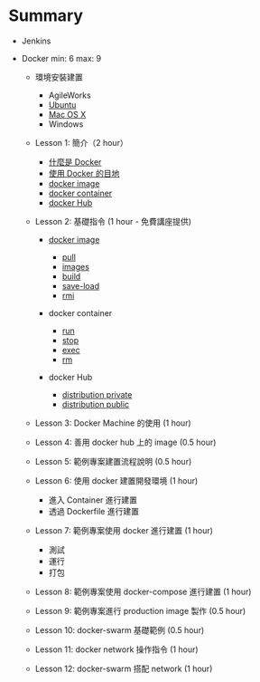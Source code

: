 Summary
=======

-	Jenkins
-	Docker min: 6 max: 9

	-	環境安裝建置

		-	AgileWorks
		-	[Ubuntu](docker/install/ubuntu/README.md)
		-	[Mac OS X](docker/install/osx/README.md)
		-	Windows

	-	Lesson 1: 簡介（2 hour）

		-	[什麼是 Docker](docker/intro/what/README.md)
		-	[使用 Docker 的目地](docker/intro/why/README.md)
		-	[docker image](docker/intro/image/README.md)
		-	[docker container](docker/intro/container/README.md)
		-	[docker Hub](docker/intro/hub/README.md)

	-	Lesson 2: 基礎指令 (1 hour - 免費講座提供)

		-	[docker image](docker/basic/image/README.md)

			-	[pull](docker/basic/image/pull/README.md)
			-	[images](docker/basic/image/images/README.md)
			-	[build](docker/basic/image/build/README.md)
			-	[save-load](docker/basic/image/save-load/README.md)
			-	[rmi](docker/basic/image/rmi/README.md)

		-	docker container

			-	[run](docker/basic/container/run/README.md)
			-	[stop](docker/basic/container/stop/README.md)
			-	[exec](docker/basic/container/exec/README.md)
			-	[rm](docker/basic/container/rm/README.md)

		-	docker Hub

			-	[distribution private](docker/basic/hub/distribution-private/README.md)
			-	[distribution public](docker/basic/hub/distribution-public/README.md)

	-	Lesson 3: Docker Machine 的使用 (1 hour)

	-	Lesson 4: 善用 docker hub 上的 image (0.5 hour)

	-	Lesson 5: 範例專案建置流程說明 (0.5 hour)

	-	Lesson 6: 使用 docker 建置開發環境 (1 hour)

		-	進入 Container 進行建置
		-	透過 Dockerfile 進行建置

	-	Lesson 7: 範例專案使用 docker 進行建置 (1 hour)

		-	測試
		-	運行
		-	打包

	-	Lesson 8: 範例專案使用 docker-compose 進行建置 (1 hour)

	-	Lesson 9: 範例專案進行 production image 製作 (0.5 hour)

	-	Lesson 10: docker-swarm 基礎範例 (0.5 hour)

	-	Lesson 11: docker network 操作指令 (1 hour)

	-	Lesson 12: docker-swarm 搭配 network (1 hour)
